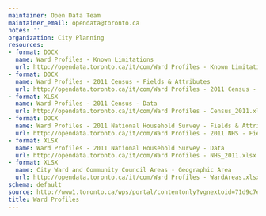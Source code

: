 ```yaml
---
maintainer: Open Data Team
maintainer_email: opendata@toronto.ca
notes: ''
organization: City Planning
resources:
- format: DOCX
  name: Ward Profiles - Known Limitations
  url: http://opendata.toronto.ca/it/com/Ward Profiles - Known Limitations.docx
- format: DOCX
  name: Ward Profiles - 2011 Census - Fields & Attributes
  url: http://opendata.toronto.ca/it/com/Ward Profiles - 2011 Census - Fields.docx
- format: XLSX
  name: Ward Profiles - 2011 Census - Data
  url: http://opendata.toronto.ca/it/com/Ward Profiles - Census_2011.xlsx
- format: DOCX
  name: Ward Profiles - 2011 National Household Survey - Fields & Attributes
  url: http://opendata.toronto.ca/it/com/Ward Profiles - 2011 NHS - Fields.docx
- format: XLSX
  name: Ward Profiles - 2011 National Household Survey - Data
  url: http://opendata.toronto.ca/it/com/Ward Profiles - NHS_2011.xlsx
- format: XLSX
  name: City Ward and Community Council Areas - Geographic Area
  url: http://opendata.toronto.ca/it/com/Ward Profiles - WardAreas.xlsx
schema: default
source: http://www1.toronto.ca/wps/portal/contentonly?vgnextoid=71d9c7e6e34b6410VgnVCM10000071d60f89RCRD&vgnextchannel=1a66e03bb8d1e310VgnVCM10000071d60f89RCRD
title: Ward Profiles
---
```

